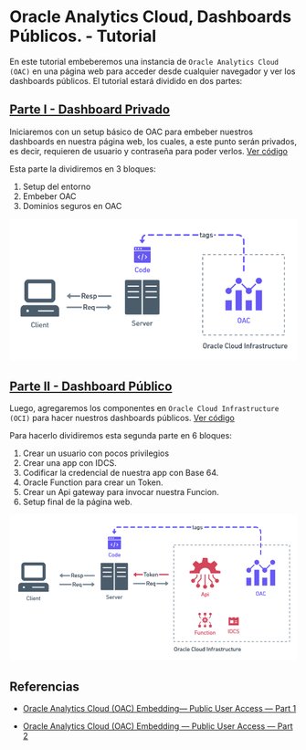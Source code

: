 # Oracle Analytics Cloud, Dashboards Públicos.  - Tutorial

En este tutorial embeberemos una instancia de `Oracle Analytics Cloud (OAC)` en una página web para acceder desde cualquier navegador y ver los dashboards públicos. El tutorial estará dividido en dos partes:

## [Parte I - Dashboard Privado](parte-i/README.md)

Iniciaremos con un setup básico de OAC para embeber nuestros dashboards en nuestra página web, los cuales, a este punto serán privados, es decir, requieren de usuario y contraseña para poder verlos. [Ver código](parte-1)

Esta parte la dividiremos en 3 bloques:

1. Setup del entorno
2. Embeber OAC
3. Dominios seguros en OAC

![img](arquitectura-private.png)

## [Parte II - Dashboard Público](parte-ii/README.md)

Luego, agregaremos los componentes en `Oracle Cloud Infrastructure (OCI)` para hacer nuestros dashboards públicos. [Ver código]('')

Para hacerlo dividiremos esta segunda parte en 6 bloques:

1. Crear un usuario con pocos privilegios
2. Crear una app con IDCS.
3. Codificar la credencial de nuestra app con Base 64.
4. Oracle Function para crear un Token.
5. Crear un Api gateway para invocar nuestra Funcion.
6. Setup final de la página web.

![img](arquitectura-public.png)

## Referencias

- [Oracle Analytics Cloud (OAC) Embedding— Public User Access — Part 1](https://insight2action.medium.com/oracle-analytics-cloud-oac-embedding-public-user-access-part-1-5fb0f513508a)

- [Oracle Analytics Cloud (OAC) Embedding — Public User Access — Part 2](https://insight2action.medium.com/oracle-analytics-cloud-oac-embedding-public-user-access-part-2-cb0c9cdb0d8)
